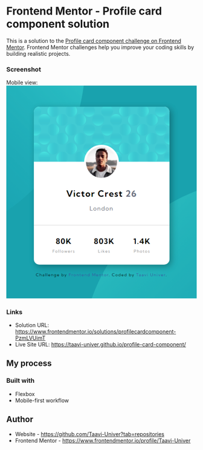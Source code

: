 # Frontend Mentor - Profile card component solution

This is a solution to the [Profile card component challenge on Frontend Mentor](https://www.frontendmentor.io/challenges/profile-card-component-cfArpWshJ). 
Frontend Mentor challenges help you improve your coding skills by building realistic projects. 

### Screenshot

Mobile view:
![](./design/taavi-univer.github.io_profile-card-component_mobile.png)

### Links

- Solution URL: https://www.frontendmentor.io/solutions/profilecardcomponent-PzmLVUimT
- Live Site URL: https://taavi-univer.github.io/profile-card-component/

## My process

### Built with

- Flexbox
- Mobile-first workflow

## Author

- Website - https://github.com/Taavi-Univer?tab=repositories
- Frontend Mentor - https://www.frontendmentor.io/profile/Taavi-Univer
